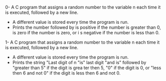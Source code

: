 0- A C program that assigns a random number to the variable n each time it is executed, followed by a new line.
   - A different value is stored every time the program is run.
   - Prints the number followed by is positive if the number is greater than 0, is zero if the number is zero, or i     s negative if the number is less than 0.

1- A C program that assigns a random number to the variable n each time it is executed, followed by a new line.
   - A different value is stored every time the program is run.
   - Prints the string "Last digit of n "is" last digit "and is" followed by "greater than 5" if the digit is grea      ter then 5, "0" if the digit is 0, or "less then 6 and not 0" if the digit is less then 6 and not 0.
